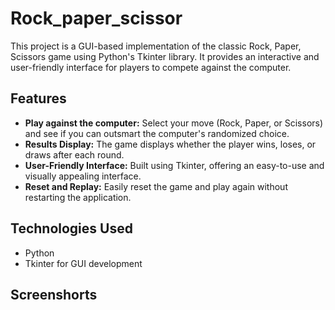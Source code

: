 # Rock_paper_scissor
This project is a GUI-based implementation of the classic Rock, Paper, Scissors game using Python's Tkinter library. It provides an interactive and user-friendly interface for players to compete against the computer.
## Features
- **Play against the computer:** Select your move (Rock, Paper, or Scissors) and see if you can outsmart the computer's randomized choice.
- **Results Display:** The game displays whether the player wins, loses, or draws after each round.
- **User-Friendly Interface:** Built using Tkinter, offering an easy-to-use and visually appealing interface.
- **Reset and Replay:** Easily reset the game and play again without restarting the application.
## Technologies Used
- Python
- Tkinter for GUI development
## Screenshorts
